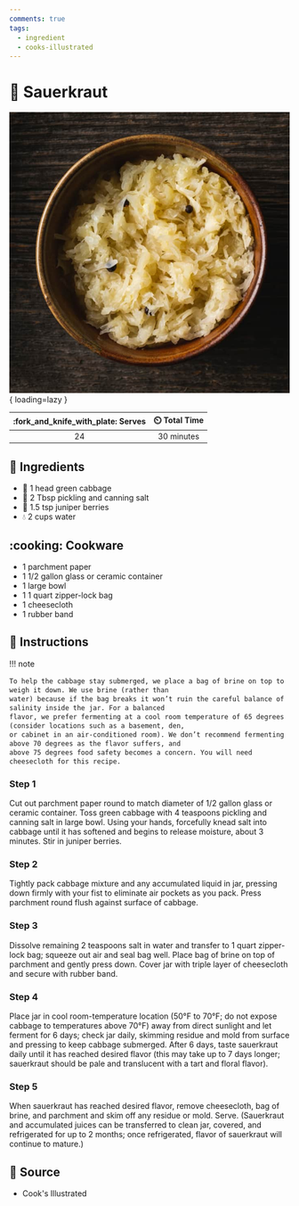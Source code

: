 ```yaml
---
comments: true
tags:
  - ingredient
  - cooks-illustrated
---
```

# :leafy_green: Sauerkraut

![Sauerkraut](../assets/images/sauerkraut.jpg){ loading=lazy }

| :fork_and_knife_with_plate: Serves | :timer_clock: Total Time |
|:----------------------------------:|:-----------------------: |
| 24 | 30 minutes |

## :salt: Ingredients

- :leafy_green: 1 head green cabbage
- :salt: 2 Tbsp pickling and canning salt
- :strawberry: 1.5 tsp juniper berries
- :droplet: 2 cups water

## :cooking: Cookware

- 1 parchment paper
- 1 1/2 gallon glass or ceramic container
- 1 large bowl
- 1 1 quart zipper-lock bag
- 1 cheesecloth
- 1 rubber band

## :pencil: Instructions

!!! note

    To help the cabbage stay submerged, we place a bag of brine on top to weigh it down. We use brine (rather than
    water) because if the bag breaks it won’t ruin the careful balance of salinity inside the jar. For a balanced
    flavor, we prefer fermenting at a cool room temperature of 65 degrees (consider locations such as a basement, den,
    or cabinet in an air-conditioned room). We don’t recommend fermenting above 70 degrees as the flavor suffers, and
    above 75 degrees food safety becomes a concern. You will need cheesecloth for this recipe.

### Step 1

Cut out parchment paper round to match diameter of 1/2 gallon glass or ceramic container. Toss green cabbage with 4
teaspoons pickling and canning salt in large bowl. Using your hands, forcefully knead salt into cabbage until it has
softened and begins to release moisture, about 3 minutes. Stir in juniper berries.

### Step 2

Tightly pack cabbage mixture and any accumulated liquid in jar, pressing down firmly with your fist to eliminate air
pockets as you pack. Press parchment round flush against surface of cabbage.

### Step 3

Dissolve remaining 2 teaspoons salt in water and transfer to 1 quart zipper-lock bag; squeeze out air and seal bag well.
Place bag of brine on top of parchment and gently press down. Cover jar with triple layer of cheesecloth and secure with
rubber band.

### Step 4

Place jar in cool room-temperature location (50°F to 70°F; do not expose cabbage to temperatures above 70°F) away
from direct sunlight and let ferment for 6 days; check jar daily, skimming residue and mold from surface and pressing to
keep cabbage submerged. After 6 days, taste sauerkraut daily until it has reached desired flavor (this may take up to 7
days longer; sauerkraut should be pale and translucent with a tart and floral flavor).

### Step 5

When sauerkraut has reached desired flavor, remove cheesecloth, bag of brine, and parchment and skim off any residue or
mold. Serve. (Sauerkraut and accumulated juices can be transferred to clean jar, covered, and refrigerated for up to 2
months; once refrigerated, flavor of sauerkraut will continue to mature.)

## :link: Source

- Cook's Illustrated
